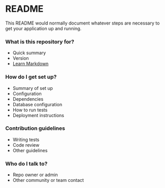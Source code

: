 # README #

This README would normally document whatever steps are necessary to get your application up and running.

### What is this repository for? ###

* Quick summary
* Version
* [Learn Markdown](https://bitbucket.org/tutorials/markdowndemo)

### How do I get set up? ###

* Summary of set up
* Configuration
* Dependencies
* Database configuration
* How to run tests
* Deployment instructions

### Contribution guidelines ###

* Writing tests
* Code review
* Other guidelines

### Who do I talk to? ###

* Repo owner or admin
* Other community or team contact




<!-- 

// "PUBLISHABLE_KEY": "pk_test_51Kh8d0BIPbNWZDjbVfVqienh1Si2m3uBd27Myb6WIZ2qwQGAjSwcvmBEuY1q1JrhlnWMnhUyKIIq5LzaBxaJiajh00qfLUXJSE",
  // "SECRET_KEY": "sk_test_51Kh8d0BIPbNWZDjbx2cubiiH3ehGjTzedZ2SU08elYOxFNNagy0awIlrj5Kl2kB15jdenbbFj6oh8tGdNnaZqueE00pCy4Bncy" -->




  <!-- Divya
  "PUBLISHABLE_KEY": "pk_test_51KgkXgSCxh6ogEmGrTk0qxsqJ7GnaNnVtyD8iOB70ivq04dpqCbGn57Yd9MHvPogxX8gncTicaCbpj1PVUkdc2ic00CMLZaUuD",
  "SECRET_KEY": "sk_test_51KgkXgSCxh6ogEmGo7NocIUCALOevBwgnxNqKmiANITTyqsQkSjfnPdmfeOoIThIuTqsyQu5Cjncb3tEbqpwTWEJ00HNscOMyT"
   -->


   <!-- 
   
  // const sourcetokenGen = await stripe.tokens.create({
  //   card: {
  //     number: "5200828282828210",
  //     exp_month: 4,
  //     exp_year: 2027,
  //     cvc: "109",
  //   },
  // });


      // //  https://stripe.com/docs/api/tokens/create_bank_account  //
      // const stripeToken = await stripe.tokens.create({
      //   bank_account: {
      //     country: 'AU',
      //     currency: 'aud',
      //     account_holder_name: 'Jenny Rosen',
      //     account_holder_type: 'individual',
      //     bsb: '123456',
      //     account_number: '12345678',
      //   },
      // });

      // const bankAccount = await stripe.accounts.createExternalAccount(
      //   account.id,
      //   { external_account: stripeToken.id }
      // );


// export const getConnectedAccounts = async (req, res) => {
//   try {
//       let user_id = req.decoded.user_id;
//       const user = await users.findById(user_id)
//       const accounts = await stripe.accounts.retrieve(
//           user.account_id
//       );
//       return helpers.showResponse(true, messages.Success, accounts, null, 200);
//   } catch (err) {
//       return helpers.showResponse(false, err.message, null, null, 200);
//   }
// }
   -->